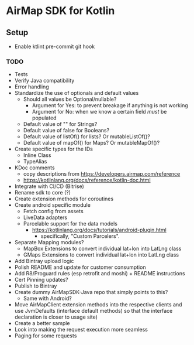 # AirMap SDK for Kotlin

## Setup
- Enable ktlint pre-commit git hook

### TODO
- Tests
- Verify Java compatibility
- Error handling
- Standardize the use of optionals and default values
  - Should all values be Optional/nullable?
    - Argument for Yes: to prevent breakage if anything is not working
    - Argument for No: when we know a certain field *must* be populated
  - Default value of "" for Strings?
  - Default value of false for Booleans?
  - Default value of listOf() for lists? Or mutableListOf()?
  - Default value of mapOf() for Maps? Or mutableMapOf()?
- Create specific types for the IDs
  - Inline Class
  - TypeAlias
- KDoc comments
  - copy descriptions from https://developers.airmap.com/reference
  - https://kotlinlang.org/docs/reference/kotlin-doc.html
- Integrate with CI/CD (Bitrise)
- Rename sdk to core (?)
- Create extension methods for coroutines
- Create android specific module
  - Fetch config from assets
  - LiveData adapters
  - Parcelable support for the data models
    - https://kotlinlang.org/docs/tutorials/android-plugin.html
      - specifically, "Custom Parcelers".
- Separate Mapping modules?
  - MapBox Extensions to convert individual lat+lon into LatLng class
  - GMaps Extensions to convert individual lat+lon into LatLng class
- Add Bintray upload logic
- Polish README and update for customer consumption
- Add R8/Proguard rules (esp retrofit and moshi) + README instructions
- Cert Pinning updates?
- Publish to Bintray
- Create dummy AirMapSDK-Java repo that simply points to this?
  - Same with Android?
- Move AirMapClient extension methods into the respective clients and use JvmDefaults (interface default methods) so that the interface declaration is closer to usage site)
- Create a better sample
- Look into making the request execution more seamless
- Paging for some requests
